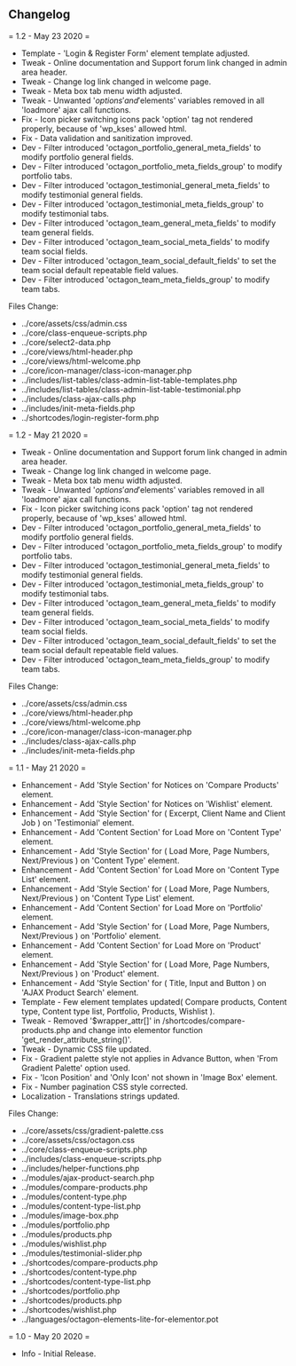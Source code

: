 ## Changelog ##

= 1.2 - May 23 2020 =

* Template - 'Login & Register Form' element template adjusted.
* Tweak - Online documentation and Support forum link changed in admin area header.
* Tweak - Change log link changed in welcome page.
* Tweak - Meta box tab menu width adjusted.
* Tweak - Unwanted '$options' and '$elements' variables removed in all 'loadmore' ajax call functions.
* Fix - Icon picker switching icons pack 'option' tag not rendered properly, because of 'wp_kses' allowed html.
* Fix - Data validation and sanitization improved.
* Dev - Filter introduced 'octagon_portfolio_general_meta_fields' to modify portfolio general fields.
* Dev - Filter introduced 'octagon_portfolio_meta_fields_group' to modify portfolio tabs.
* Dev - Filter introduced 'octagon_testimonial_general_meta_fields' to modify testimonial general fields.
* Dev - Filter introduced 'octagon_testimonial_meta_fields_group' to modify testimonial tabs.
* Dev - Filter introduced 'octagon_team_general_meta_fields' to modify team general fields.
* Dev - Filter introduced 'octagon_team_social_meta_fields' to modify team social fields.
* Dev - Filter introduced 'octagon_team_social_default_fields' to set the team social default repeatable field values.
* Dev - Filter introduced 'octagon_team_meta_fields_group' to modify team tabs.

Files Change:
* ../core/assets/css/admin.css
* ../core/class-enqueue-scripts.php
* ../core/select2-data.php
* ../core/views/html-header.php
* ../core/views/html-welcome.php
* ../core/icon-manager/class-icon-manager.php
* ../includes/list-tables/class-admin-list-table-templates.php
* ../includes/list-tables/class-admin-list-table-testimonial.php
* ../includes/class-ajax-calls.php
* ../includes/init-meta-fields.php
* ../shortcodes/login-register-form.php


= 1.2 - May 21 2020 =
* Tweak - Online documentation and Support forum link changed in admin area header.
* Tweak - Change log link changed in welcome page.
* Tweak - Meta box tab menu width adjusted.
* Tweak - Unwanted '$options' and '$elements' variables removed in all 'loadmore' ajax call functions.
* Fix - Icon picker switching icons pack 'option' tag not rendered properly, because of 'wp_kses' allowed html.
* Dev - Filter introduced 'octagon_portfolio_general_meta_fields' to modify portfolio general fields.
* Dev - Filter introduced 'octagon_portfolio_meta_fields_group' to modify portfolio tabs.
* Dev - Filter introduced 'octagon_testimonial_general_meta_fields' to modify testimonial general fields.
* Dev - Filter introduced 'octagon_testimonial_meta_fields_group' to modify testimonial tabs.
* Dev - Filter introduced 'octagon_team_general_meta_fields' to modify team general fields.
* Dev - Filter introduced 'octagon_team_social_meta_fields' to modify team social fields.
* Dev - Filter introduced 'octagon_team_social_default_fields' to set the team social default repeatable field values.
* Dev - Filter introduced 'octagon_team_meta_fields_group' to modify team tabs.

Files Change:
* ../core/assets/css/admin.css
* ../core/views/html-header.php
* ../core/views/html-welcome.php
* ../core/icon-manager/class-icon-manager.php
* ../includes/class-ajax-calls.php
* ../includes/init-meta-fields.php


= 1.1 - May 21 2020 =

* Enhancement - Add 'Style Section' for Notices on 'Compare Products' element.
* Enhancement - Add 'Style Section' for Notices on 'Wishlist' element.
* Enhancement - Add 'Style Section' for ( Excerpt, Client Name and Client Job ) on 'Testimonial' element.
* Enhancement - Add 'Content Section' for Load More on 'Content Type' element.
* Enhancement - Add 'Style Section' for ( Load More, Page Numbers, Next/Previous ) on 'Content Type' element.
* Enhancement - Add 'Content Section' for Load More on 'Content Type List' element.
* Enhancement - Add 'Style Section' for ( Load More, Page Numbers, Next/Previous ) on 'Content Type List' element.
* Enhancement - Add 'Content Section' for Load More on 'Portfolio' element.
* Enhancement - Add 'Style Section' for ( Load More, Page Numbers, Next/Previous ) on 'Portfolio' element.
* Enhancement - Add 'Content Section' for Load More on 'Product' element.
* Enhancement - Add 'Style Section' for ( Load More, Page Numbers, Next/Previous ) on 'Product' element.
* Enhancement - Add 'Style Section' for ( Title, Input and Button ) on 'AJAX Product Search' element.
* Template - Few element templates updated( Compare products, Content type, Content type list, Portfolio, Products, Wishlist ).
* Tweak - Removed '$wrapper_attr[]' in /shortcodes/compare-products.php and change into elementor function 'get_render_attribute_string()'.
* Tweak - Dynamic CSS file updated.
* Fix - Gradient palette style not applies in Advance Button, when 'From Gradient Palette' option used.
* Fix - 'Icon Position' and 'Only Icon' not shown in 'Image Box' element.
* Fix - Number pagination CSS style corrected.
* Localization - Translations strings updated.

Files Change:
* ../core/assets/css/gradient-palette.css
* ../core/assets/css/octagon.css
* ../core/class-enqueue-scripts.php
* ../includes/class-enqueue-scripts.php
* ../includes/helper-functions.php
* ../modules/ajax-product-search.php
* ../modules/compare-products.php
* ../modules/content-type.php
* ../modules/content-type-list.php
* ../modules/image-box.php
* ../modules/portfolio.php
* ../modules/products.php
* ../modules/wishlist.php
* ../modules/testimonial-slider.php
* ../shortcodes/compare-products.php
* ../shortcodes/content-type.php
* ../shortcodes/content-type-list.php
* ../shortcodes/portfolio.php
* ../shortcodes/products.php
* ../shortcodes/wishlist.php
* ../languages/octagon-elements-lite-for-elementor.pot

= 1.0 - May 20 2020 =
* Info - Initial Release.
